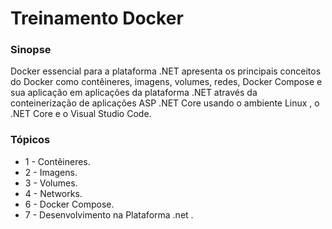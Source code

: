# Treinamento Docker

### Sinopse ###
<p> 
  Docker essencial para a plataforma .NET apresenta os principais conceitos do Docker como contêineres, imagens, volumes, redes, Docker Compose e sua aplicação em aplicações da plataforma .NET através da conteinerização de aplicações ASP .NET Core usando o  ambiente Linux , o .NET Core e o Visual Studio Code. 
</p>

### Tópicos ###
* 1 - Contêineres.
* 2 - Imagens.
* 3 - Volumes.
* 4 - Networks.
* 6 - Docker Compose.
* 7 - Desenvolvimento na Plataforma .net .

<!--
### Projeto ###
<p> 
Colocando em prática o conceito teórico, construíndo uma calculadora.
</p> 

<p align="center">
  <img src="https://github.com/Jeffconexion/projeto_calculadora_angular/blob/main/calculadora.PNG" />
</p>

-->
